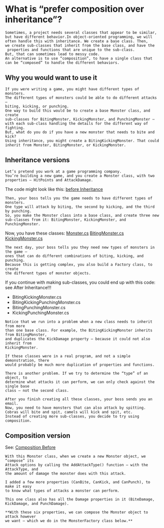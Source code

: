 # What is “prefer composition over inheritance”?
```
Sometimes, a project needs several classes that appear to be similar,
but have different behavior.In object-oriented programming, we will
often handle this with inheritance. We create a base class. Then, 
we create sub-classes that inherit from the base class, and have the
 properties and functions that are unique to the sub-class.
But, that can sometimes lead to messy code.
An alternative is to use “composition”, to have a single class that 
can be “composed” to handle the different behaviors.
```

## Why you would want to use it
```
If you were writing a game, you might have different types of monsters. 
The different types of monsters could be able to do different attacks – 
biting, kicking, or punching.
One way to build this would be to create a base Monster class, and create
sub-classes for BitingMonster, KickingMonster, and PunchingMonster – 
with each sub-class handling the details for the different way of fighting.
But, what do you do if you have a new monster that needs to bite and kick?
Using inheritance, you might create a BitingKickingMonster. That could 
inherit from Monster, BitingMonster, or KickingMonster.
```

## Inheritance versions
```
Let’s pretend you work at a game programming company.
You’re building a new game, and you create a Monster class, with two
properties – HitPoints and AttackDamage.
```
The code might look like this: [before Inheritance](https://github.com/mindball/CSharpOOP/blob/master/DesignPatterns/Composition%20Over%20Inheritance/ScottLillyExample/Before%20Inheritance/Monster.cs)
```
Then, your boss tells you the game needs to have different types of monsters.
One type will attack by biting, the second by kicking, and the third by punching. 
So, you make the Monster class into a base class, and create three new 
sub-classes from it: BitingMonster, KickingMonster, and PunchingMonster.
```
Now, you have these classes:
[Monster.cs](https://github.com/mindball/CSharpOOP/blob/master/DesignPatterns/Composition%20Over%20Inheritance/ScottLillyExample/After%20Inheritance/Monster.cs)
[BitingMonster.cs](https://github.com/mindball/CSharpOOP/blob/master/DesignPatterns/Composition%20Over%20Inheritance/ScottLillyExample/After%20Inheritance/BitingMonster.cs)
[KickingMonster.cs](https://github.com/mindball/CSharpOOP/blob/master/DesignPatterns/Composition%20Over%20Inheritance/ScottLillyExample/After%20Inheritance/KickingMonster.cs)
```
The next day, your boss tells you they need new types of monsters in the game – 
ones that can do different combinations of biting, kicking, and punching. 
Because this is getting complex, you also build a Factory class, to create 
the different types of monster objects.
```
If you continue with making sub-classes, you could end up with this code: see After Inheritance!!!
* BitingKickingMonster.cs
* BitingKickingPunchingMonster.cs
* BitingPunchingMonster.cs
* KickingPunchingMonster.cs
```
Notice that we run into a problem when a new class needs to inherit from more 
than one base class. For example, the BitingKickingMonster inherits from BitingMonster,
and duplicates the KickDamage property – because it could not also inherit from 
KickingMonster.
```
```
If these classes were in a real program, and not a simple demonstration, there 
would probably be much more duplication of properties and functions.
```
```
There is another problem. If we try to determine the “type” of an object, to 
determine what attacks it can perform, we can only check against the single base 
class – not the second class.
```
```
After you finish creating all these classes, your boss sends you an email. 
Now, you need to have monsters that can also attack by spitting.
Cobras will bite and spit, camels will kick and spit, etc.
Instead of creating more sub-classes, you decide to try using composition.
```
## Composition version

See: [Composition Before](https://github.com/mindball/CSharpOOP/tree/master/DesignPatterns/Composition%20Over%20Inheritance/ScottLillyExample/Composition_Before)

```
With this Monster class, when we create a new Monster object, we “compose” its 
Attack options by calling the AddAttackType() function – with the AttackType, and 
the amount of damage the monster does with this attack.

I added a few more properties (CanBite, CanKick, and CanPunch), to make it easy 
to know what types of attacks a monster can perform.

This one class also has all the Damage properties in it (BiteDamage, KickDamage, and PunchDamage).

**With these six properties, we can compose the Monster object to attack however 
we want – which we do in the MonsterFactory class below.**
```